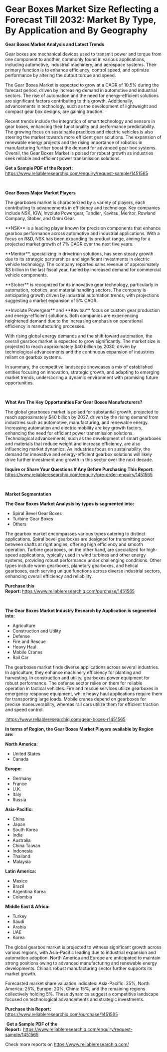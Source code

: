 <p><h1>Gear Boxes Market Size Reflecting a Forecast Till 2032: Market By Type, By Application and By Geography</h1></p><p><strong>Gear Boxes Market Analysis and Latest Trends</strong></p>
<p><p>Gear boxes are mechanical devices used to transmit power and torque from one component to another, commonly found in various applications, including automotive, industrial machinery, and aerospace systems. Their primary function is to enhance efficiency, control speed, and optimize performance by altering the output torque and speed.</p><p>The Gear Boxes Market is expected to grow at a CAGR of 10.5% during the forecast period, driven by increasing demand in automotive and industrial sectors. The rise of automation and the need for energy-efficient solutions are significant factors contributing to this growth. Additionally, advancements in technology, such as the development of lightweight and compact gear box designs, are gaining traction. </p><p>Recent trends include the integration of smart technology and sensors in gear boxes, enhancing their functionality and performance predictability. The growing focus on sustainable practices and electric vehicles is also steering the market towards more efficient gear solutions. The expansion of renewable energy projects and the rising importance of robotics in manufacturing further boost the demand for advanced gear box systems. Overall, the Gear Boxes Market is poised for robust growth as industries seek reliable and efficient power transmission solutions.</p></p>
<p><strong>Get a Sample PDF of the Report:&nbsp;</strong> <a href="https://www.reliableresearchiq.com/enquiry/request-sample/1451565?utm_campaign=1170&utm_medium=2&utm_source=Github&utm_content=ia&utm_term=17022025&utm_id=gear-boxes">https://www.reliableresearchiq.com/enquiry/request-sample/1451565</a></p>
<p>&nbsp;</p>
<p><strong>Gear Boxes Major Market Players</strong></p>
<p><p>The gearboxes market is characterized by a variety of players, each contributing to advancements in efficiency and technology. Key companies include NSK, IGW, Involute Powergear, Tandler, Kavitsu, Meritor, Rowland Company, Stober, and Omni Gear. </p><p>**NSK** is a leading player known for precision components that enhance gearbox performance across automotive and industrial applications. With a focus on R&D, NSK has been expanding its product range, aiming for a projected market growth of 7% CAGR over the next five years.</p><p>**Meritor**, specializing in drivetrain solutions, has seen steady growth due to its strategic partnerships and significant investments in electric vehicle technology. The company reported sales revenue of approximately $3 billion in the last fiscal year, fueled by increased demand for commercial vehicle components.</p><p>**Stober** is recognized for its innovative gear technology, particularly in automation, robotics, and material handling sectors. The company is anticipating growth driven by industrial automation trends, with projections suggesting a market expansion of 5% CAGR.</p><p>**Involute Powergear** and **Kavitsu** focus on custom gear production and energy-efficient solutions. Both companies are experiencing heightened demand due to the increasing emphasis on operational efficiency in manufacturing processes.</p><p>With rising global energy demands and the shift toward automation, the overall gearbox market is expected to grow significantly. The market size is projected to reach approximately $40 billion by 2030, driven by technological advancements and the continuous expansion of industries reliant on gearbox systems. </p><p>In summary, the competitive landscape showcases a mix of established entities focusing on innovation, strategic growth, and adapting to emerging market trends, underscoring a dynamic environment with promising future opportunities.</p></p>
<p>&nbsp;</p>
<p><strong>What Are The Key Opportunities For Gear Boxes Manufacturers?</strong></p>
<p><p>The global gearboxes market is poised for substantial growth, projected to reach approximately $40 billion by 2027, driven by the rising demand from industries such as automotive, manufacturing, and renewable energy. Increasing automation and electric mobility are key growth factors, enhancing the need for efficient power transmission solutions. Technological advancements, such as the development of smart gearboxes and materials that reduce weight and increase efficiency, are also influencing market dynamics. As industries focus on sustainability, the demand for innovative and energy-efficient gearbox solutions will likely drive further investment and growth in this sector over the next decade.</p></p>
<p><strong>Inquire or Share Your Questions If Any Before Purchasing This Report:</strong> <a href="https://www.reliableresearchiq.com/enquiry/pre-order-enquiry/1451565?utm_campaign=1170&utm_medium=2&utm_source=Github&utm_content=ia&utm_term=17022025&utm_id=gear-boxes">https://www.reliableresearchiq.com/enquiry/pre-order-enquiry/1451565</a></p>
<p>&nbsp;</p>
<p><strong>Market Segmentation</strong></p>
<p><strong>The Gear Boxes Market Analysis by types is segmented into:</strong></p>
<p><ul><li>Spiral Bevel Gear Boxes</li><li>Turbine Gear Boxes</li><li>Others</li></ul></p>
<p><p>The gearbox market encompasses various types catering to distinct applications. Spiral bevel gearboxes are designed for transmitting power between shafts at right angles, offering high efficiency and smooth operation. Turbine gearboxes, on the other hand, are specialized for high-speed applications, typically used in wind turbines and other energy systems, providing robust performance under challenging conditions. Other types include worm gearboxes, planetary gearboxes, and helical gearboxes, each serving unique functions across diverse industrial sectors, enhancing overall efficiency and reliability.</p></p>
<p><strong>Purchase this Report:&nbsp;</strong><a href="https://www.reliableresearchiq.com/purchase/1451565?utm_campaign=1170&utm_medium=2&utm_source=Github&utm_content=ia&utm_term=17022025&utm_id=gear-boxes">https://www.reliableresearchiq.com/purchase/1451565</a></p>
<p>&nbsp;</p>
<p><strong>The Gear Boxes Market Industry Research by Application is segmented into:</strong></p>
<p><ul><li>Agriculture</li><li>Construction and Utility</li><li>Defense</li><li>Fire and Rescue</li><li>Heavy Haul</li><li>Mobile Cranes</li><li>Rail Car</li></ul></p>
<p><p>The gearboxes market finds diverse applications across several industries. In agriculture, they enhance machinery efficiency for planting and harvesting. In construction and utility, gearboxes power equipment for robust performance. The defense sector relies on them for reliable operation in tactical vehicles. Fire and rescue services utilize gearboxes in emergency response equipment, while heavy haul applications require them for transporting large loads. Mobile cranes depend on gearboxes for precise maneuverability, whereas rail cars utilize them for efficient traction and speed control.</p></p>
<p><a href="https://www.reliableresearchiq.com/gear-boxes-r1451565?utm_campaign=1170&utm_medium=2&utm_source=Github&utm_content=ia&utm_term=17022025&utm_id=gear-boxes">&nbsp;https://www.reliableresearchiq.com/gear-boxes-r1451565</a></p>
<p><strong>In terms of Region, the Gear Boxes Market Players available by Region are:</strong></p>
<p>
    <p> <strong> North America: </strong>
        <ul>
            <li>United States</li>
            <li>Canada</li>
        </ul>
        </p> 
    <p> <strong> Europe: </strong>
        <ul>
            <li>Germany</li>
            <li>France</li>
            <li>U.K.</li>
            <li>Italy</li>
            <li>Russia</li>
        </ul>
        </p> 
    <p> <strong> Asia-Pacific: </strong>
        <ul>
            <li>China</li>
            <li>Japan</li>
            <li>South Korea</li>
            <li>India</li>
            <li>Australia</li>
            <li>China Taiwan</li>
            <li>Indonesia</li>
            <li>Thailand</li>
            <li>Malaysia</li>
        </ul>
        </p> 
    <p> <strong> Latin America: </strong>
        <ul>
            <li>Mexico</li>
            <li>Brazil</li>
            <li>Argentina Korea</li>
            <li>Colombia</li>
        </ul>
        </p> 
    <p> <strong> Middle East & Africa: </strong>
        <ul>
            <li>Turkey</li>
            <li>Saudi</li>
            <li>Arabia</li>
            <li>UAE</li>
            <li>Korea</li>
        </ul>
    </p>
    </p>
<p><p>The global gearbox market is projected to witness significant growth across various regions, with Asia-Pacific leading due to industrial expansion and automation adoption. North America and Europe are anticipated to maintain strong positions owing to advanced manufacturing and renewable energy developments. China’s robust manufacturing sector further supports its market growth. </p><p>Forecasted market share valuation indicates: Asia-Pacific: 35%, North America: 25%, Europe: 20%, China: 15%, and the remaining regions collectively holding 5%. These dynamics suggest a competitive landscape focused on technological advancements and strategic investments.</p></p>
<p><strong>Purchase this Report: </strong><a href="https://www.reliableresearchiq.com/purchase/1451565?utm_campaign=1170&utm_medium=2&utm_source=Github&utm_content=ia&utm_term=17022025&utm_id=gear-boxes">https://www.reliableresearchiq.com/purchase/1451565</a></p>
<p>&nbsp;<strong>Get a Sample PDF of the Report:&nbsp;&nbsp;</strong><a href="https://www.reliableresearchiq.com/enquiry/request-sample/1451565?utm_campaign=1170&utm_medium=2&utm_source=Github&utm_content=ia&utm_term=17022025&utm_id=gear-boxes">https://www.reliableresearchiq.com/enquiry/request-sample/1451565</a></p>
<p><strong></strong></p>
<p>Check more reports on <a href="https://www.reliableresearchiq.com/?utm_campaign=1170&utm_medium=2&utm_source=Github&utm_content=ia&utm_term=17022025&utm_id=gear-boxes">https://www.reliableresearchiq.com/</a></p>
